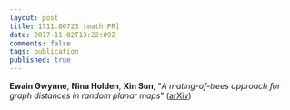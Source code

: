 ```yaml
---
layout: post
title: 1711.00723 [math.PR]
date: 2017-11-02T13:22:09Z
comments: false
tags: publication
published: true
---
```


<b>Ewain Gwynne</b>, <b>Nina Holden</b>, <b>Xin Sun</b>, "<i>A mating-of-trees approach for graph distances in random planar maps</i>" ([arXiv](http://arxiv.org/abs/1711.00723v2))
